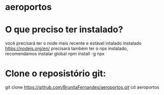 # aeroportos

# O que preciso ter instalado?
  você precisará ter o node mais recente e estável intalado instalado
     https://nodejs.org/en/
  precisará também ter o npx instalado, recomendamos instalar global
    npm install -g npx
    
  

# Clone o reposistório git: 
  git clone https://github.com/BrunitaFernandes/aeroportos.git
  cd aeroportos

